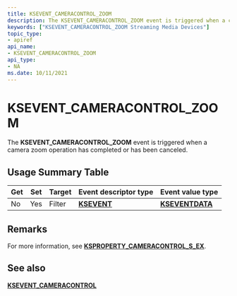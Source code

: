 ```yaml
---
title: KSEVENT_CAMERACONTROL_ZOOM
description: The KSEVENT_CAMERACONTROL_ZOOM event is triggered when a camera zoom operation has completed or has been canceled.
keywords: ["KSEVENT_CAMERACONTROL_ZOOM Streaming Media Devices"]
topic_type:
- apiref
api_name:
- KSEVENT_CAMERACONTROL_ZOOM
api_type:
- NA
ms.date: 10/11/2021
---
```


# KSEVENT_CAMERACONTROL_ZOOM

The **KSEVENT_CAMERACONTROL_ZOOM** event is triggered when a camera zoom operation has completed or has been canceled.

## Usage Summary Table

| Get | Set | Target | Event descriptor type | Event value type |
|--|--|--|--|--|
| No | Yes | Filter | [**KSEVENT**](/windows-hardware/drivers/stream/ksevent-structure) | [**KSEVENTDATA**](/windows-hardware/drivers/ddi/ks/ns-ks-kseventdata) |

## Remarks

For more information, see [**KSPROPERTY_CAMERACONTROL_S_EX**](/windows-hardware/drivers/ddi/ksmedia/ns-ksmedia-ksproperty_cameracontrol_s_ex).

## See also

[**KSEVENT_CAMERACONTROL**](/windows-hardware/drivers/ddi/ksmedia/ne-ksmedia-ksevent_cameracontrol)
